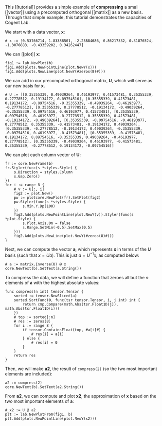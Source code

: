 This [[tutorial]] provides a simple example of **compressing** a small [[vector]] using a precomputed orthogonal [[matrix]] as a new basis. Through that simple example, this tutorial demonstrates the capacities of Cogent Lab.

We start with a data vector, **x**:

```Goal
# x := [0.53766714, 1.83388501, -2.25884686, 0.86217332, 0.31876524, -1.3076883, -0.43359202, 0.34262447]
```

We can [[plot]] **x**:

```Goal
fig1 := lab.NewPlot(b)
fig1.Add(plots.NewPointLine(plot.NewY(x)))
fig1.Add(plots.NewLine(plot.NewY(#zeros(8)#)))
```

We can add in our precomputed orthogonal matrix, **U**, which will serve as our new basis for **x**.

```Goal
# U := [[0.35355339, 0.49039264, 0.46193977, 0.41573481, 0.35355339, 0.27778512, 0.19134172, 0.09754516], [0.35355339, 0.41573481, 0.19134172, -0.09754516, -0.35355339, -0.49039264, -0.46193977, -0.27778512], [0.35355339, 0.27778512, -0.19134172, -0.49039264, -0.35355339, 0.09754516, 0.46193977, 0.41573481], [0.35355339, 0.09754516, -0.46193977, -0.27778512, 0.35355339, 0.41573481, -0.19134172, -0.49039264], [0.35355339, -0.09754516, -0.46193977, 0.27778512, 0.35355339, -0.41573481, -0.19134172, 0.49039264], [0.35355339, -0.27778512, -0.19134172, 0.49039264, -0.35355339, -0.09754516, 0.46193977, -0.41573481], [0.35355339, -0.41573481, 0.19134172, 0.09754516, -0.35355339, 0.49039264, -0.46193977, 0.27778512], [0.35355339, -0.49039264, 0.46193977, -0.41573481, 0.35355339, -0.27778512, 0.19134172, -0.09754516]]
```

We can plot each column vector of **U**:

```Goal
fr := core.NewFrame(b)
fr.Styler(func(s *styles.Style) {
    s.Direction = styles.Column
    s.Gap.Zero()
})
for i := range 8 {
    # v := U[:, i]
    fig2 := plot.New()
    pw := plotcore.NewPlot(fr).SetPlot(fig2)
    pw.Styler(func(s *styles.Style) {
        s.Min.Y.Dp(100)
    })
    fig2.Add(plots.NewPointLine(plot.NewY(v)).Styler(func(s *plot.Style) {
        s.Plot.Axis.On = false
        s.Range.SetMin(-0.5).SetMax(0.5)
    }))
    fig2.Add(plots.NewLine(plot.NewY(#zeros(8)#)))
}
```

Next, we can compute the vector **a**, which represents **x** in terms of the **U** basis (such that $x = Ua$). This is just $a = U^{-1}x$, as computed below:

```Goal
# a := matrix.Inverse(U) @ x
core.NewText(b).SetText(a.String())
```

To compress the data, we will define a function that zeroes all but the *n* elements of **a** with the highest absolute values:

```Goal
func compress(n int) tensor.Tensor {
    sorted := tensor.NewSliced(a)
    sorted.SortFunc(0, func(tsr tensor.Tensor, i, j int) int {
        return cmp.Compare(math.Abs(tsr.Float1D(j)), math.Abs(tsr.Float1D(i)))
    })
    # top := sorted[:n]
    # res := zeros(8)
    for i := range 8 {
        if tensor.ContainsFloat(top, #a[i]#) {
            # res[i] = a[i]
        } else {
            # res[i] = 0
        }
    }    
    return res
}
```

Then, we will make **a2**, the result of `compress(2)` (so the two most important elements are included):

```Goal
a2 := compress(2)
core.NewText(b).SetText(a2.String())
```


From **a2**, we can compute and plot **x2**, the approximation of **x** based on the two most important elements of **a**:

```Goal
# x2 := U @ a2
plt := lab.NewPlotFrom(fig1, b)
plt.Add(plots.NewPointLine(plot.NewY(x2)))
```
